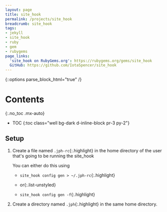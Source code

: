 ```yaml
---
layout: page
title: site_hook
permalink: /projects/site_hook
breadcrumb: site_hook
tags:
- jekyll
- site_hook
- ruby
- gem
- rubygems
page_links:
  'site_hook on RubyGems.org': https://rubygems.org/gems/site_hook
  GitHub: https://github.com/IotaSpencer/site_hook
---
```

{::options parse_block_html="true" /}
<div class="float-right card bg-dark ml-4 mr-2" style="order: 2;">

# Contents
{:.no_toc .mx-auto}

* TOC
{:toc class="well bg-dark d-inline-block pr-3 py-2"}
</div>

<div>

## Setup

1. Create a file named `.jph-rc`{:.highlight} in the home
    directory of the user that's going to be running the site_hook

    You can either do this using

    * `site_hook config gen > ~/.jph-rc`{:.highlight}

    * or{:.list-unstyled}

    * `site_hook config gen -f`{:.highlight}

1. Create a directory named `.jph`{:.highlight} in the same home directory.

</div>